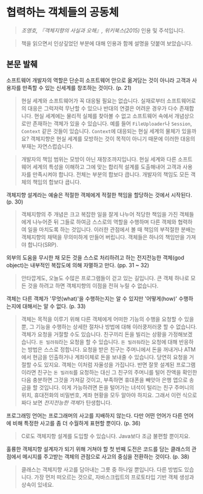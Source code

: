 # 협력하는 객체들의 공동체

> *조영호, 『객체지향의 사실과 오해』, 위키북스(2015)* 인용 및 주석입니다.

> 책을 읽으면서 인상깊었던 부분에 대해 인용과 함께 설명을 덧붙여 보았습니다.

## 본문 발췌

소프트웨어 개발자의 역할은 단순히 소프트웨어 안으로 옮겨담는 것이 아니라 고객과 사용자를 만족할 수 있는 신세계를 창조하는 것이다. (p. 21)

> 현실 세계와 소프트웨어가 꼭 대응될 필요는 없습니다. 실재로부터 소프트웨어로의 대응은 그럭저럭 무난할 수 있으나 반대의 연결은 어려운 경우가 다수 존재합니다. 현실 세계에는 물리적 실체를 찾아볼 수 없고 소프트웨어 속에서 개념상으로만 존재하는 객체가 있을 수 있습니다. 예를 들어 `FileUploader`나 `Session`, `Context` 같은 것들이 있습니다. `Context`에 대응되는 현실 세계의 물체가 있을까요? 객체지향은 현실 세계를 모방하는 것이 목적이 아니기 때문에 이러한 대응의 부재는 자연스럽습니다.

> 개발자의 책임 범위는 모방이 아닌 재창조까지입니다. 현실 세계와 다른 소프트웨어 세계의 특성을 이해하고 그에 맞는 합리적 설계를 도출해내어 고객과 사용자를 만족시켜야 합니다. 전체는 부분의 합보다 큽니다. 개발자의 책임도 모든 객체의 책임의 합보다 큽니다.

객체지향 설계라는 예술은 적절한 객체에게 적절한 책임을 할당하는 것에서 시작된다. (p. 30)

> 객체지향의 주 개념은 크고 복잡한 일을 잘게 나누어 적당한 책임을 가진 객체들에게 나누어준 뒤 그들로 하여금 스스로의 역할을 수행하며 다른 객체와 협력하여 일을 마치도록 하는 것입니다. 이러한 관점에서 볼 때 책임의 부적절한 분배는 객체지향의 채택을 무의미하게 만들어 버립니다. 객체들은 하나의 책임만을 가져야 합니다(SRP).

외부의 도움을 무시한 채 모든 것을 스스로 처리하려고 하는 전지전능한 객체(god object)는 내부적인 복잡도에 의해 자멸하고 만다. (pp. 31 ~ 32)

> 안타깝게도, 오늘도 수많은 프로그램들이 걷고 있는 길입니다. 큰 객체 하나로 모든 것을 하려고 하면 객체지향의 이점을 전혀 누릴 수 없습니다.

객체는 다른 객체가 '무엇(what)'을 수행하는지는 알  수 있지만 '어떻게(how)' 수행하는지에 대해서는 알 수 없다. (p. 33)

> 객체는 목적을 이루기 위해 다른 객체에게 어떠한 기능의 수행을 요청할 수 있을 뿐, 그 기능을 수행하는 상세한 절차나 방법에 대해 이러쿵저러쿵 할 수 없습니다. 객체가 요청을 거절할 수도 있습니다. 친구끼리 돈을 빌리는 상황을 가정해보겠습니다. `돈 빌려줘`라는 요청을 할 수 있습니다. `돈 빌려줘`라는 요청에 대해 반응하는 방법은 스스로 정합니다. 요청을 받은 친구는 주머니에서 돈을 꺼내거나 ATM에서 현금을 인출하거나 계좌이체로 돈을 보내줄 수 있습니다. 당연히 요청을 거절할 수도 있지요. 객체는 이처럼 자율성을 가집니다. 반면 잘못 설계된 프로그램이라면 친구는 `돈 빌려줘`를 요청하는 대신 그 친구의 주머니를 털어 잔액을 확인한 다음 충분하면 그것을 가져갈 것이고, 부족하면 휴대폰을 빼앗아 은행 앱으로 송금을 할 것입니다. 이게 가능하려면 돈을 털어가는 녀석이 털리는 친구 주머니의 위치, 휴대전화의 비밀번호, 계좌 현황을 모두 알아야 하지요. 그래서 이런 식으로 짜다 보면 *전지전능한 객체*가 탄생합니다.

프로그래밍 언어는 프로그래머의 사고를 지배하지 않는다. 다만 어떤 언어가 다른 언어에 비해 특정한 사고를 좀 더 수월하게 표현할 뿐이다. (p. 36)

> C로도 객체지항 설계를 도입할 수 있습니다. Java보다 조금 불편할 뿐이지요.

훌륭한 객체지향 설계자가 되기 위해 거쳐야 할 첫 반째 도전은 코드를 담는 클래스의 관점에서 메시지를 주고받는 객체의 관점으로 사고의 중심을 전환하는 것이다. (p. 38)

> 클래스는 객체지향 사고를 담아내는 그릇 중 하나일 뿐입니다. 다른 방법도 있습니다. 가장 먼저 떠오르는 것으로, 자바스크립트의 프로토타입 기반 객체 생성과 상속이 있네요.

